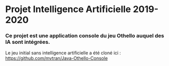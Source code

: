 # Projet Intelligence Artificielle 2019-2020
### Ce projet est une application console du jeu Othello auquel des IA sont intégrées.
Le jeu initial sans intelligence artificielle a été cloné ici : https://github.com/mvtran/Java-Othello-Console